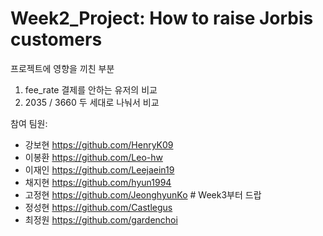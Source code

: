 # Week2_Project: How to raise Jorbis customers
프로젝트에 영향을 끼친 부분
1. fee_rate 결제를 안하는 유저의 비교
2. 2035 / 3660 두 세대로 나눠서 비교

참여 팀원:
- 강보현 https://github.com/HenryK09
- 이봉환 https://github.com/Leo-hw
- 이재인 https://github.com/Leejaein19
- 채지현 https://github.com/hyun1994
- 고정현 https://github.com/JeonghyunKo # Week3부터 드랍
- 정성현 https://github.com/Castlegus
- 최정원 https://github.com/gardenchoi
